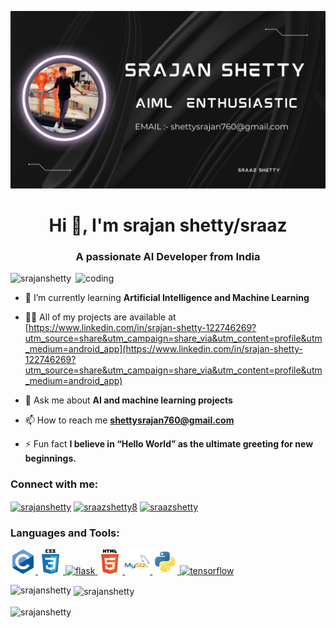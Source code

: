![logo](https://github.com/SRAJANSHETTY8/SRAAZ-SHETTY/blob/706a3f47be37dea630706bda10be55fde632a9a4/githubbanner.png.jpg)
<h1 align="center">Hi 👋, I'm srajan shetty/sraaz</h1>
<h3 align="center">A passionate AI Developer from India</h3>
<img align="right"alt="coding"width="400" src="https://user-images.githubusercontent.com/55389276/140866485-8fb1c876-9a8f-4d6a-98dc-08c4981eaf70.gif">

<p align="left"> <img src="https://komarev.com/ghpvc/?username=srajanshetty&label=Profile%20views&color=0e75b6&style=flat" alt="srajanshetty" /> </p>

- 🌱 I’m currently learning **Artificial Intelligence and Machine Learning**

- 👨‍💻 All of my projects are available at [https://www.linkedin.com/in/srajan-shetty-122746269?utm_source=share&utm_campaign=share_via&utm_content=profile&utm_medium=android_app](https://www.linkedin.com/in/srajan-shetty-122746269?utm_source=share&utm_campaign=share_via&utm_content=profile&utm_medium=android_app)

- 💬 Ask me about **AI and machine learning projects**

- 📫 How to reach me **shettysrajan760@gmail.com**

- ⚡ Fun fact **I believe in “Hello World” as the ultimate greeting for new beginnings.**

<h3 align="left">Connect with me:</h3>
<p align="left">
<a href="https://linkedin.com/in/srajanshetty" target="blank"><img align="center" src="https://raw.githubusercontent.com/rahuldkjain/github-profile-readme-generator/master/src/images/icons/Social/linked-in-alt.svg" alt="srajanshetty" height="30" width="40" /></a>
<a href="https://kaggle.com/sraazshetty8" target="blank"><img align="center" src="https://raw.githubusercontent.com/rahuldkjain/github-profile-readme-generator/master/src/images/icons/Social/kaggle.svg" alt="sraazshetty8" height="30" width="40" /></a>
<a href="https://instagram.com/sraazshetty" target="blank"><img align="center" src="https://raw.githubusercontent.com/rahuldkjain/github-profile-readme-generator/master/src/images/icons/Social/instagram.svg" alt="sraazshetty" height="30" width="40" /></a>
</p>

<h3 align="left">Languages and Tools:</h3>
<p align="left"> <a href="https://www.cprogramming.com/" target="_blank" rel="noreferrer"> <img src="https://raw.githubusercontent.com/devicons/devicon/master/icons/c/c-original.svg" alt="c" width="40" height="40"/> </a> <a href="https://www.w3schools.com/css/" target="_blank" rel="noreferrer"> <img src="https://raw.githubusercontent.com/devicons/devicon/master/icons/css3/css3-original-wordmark.svg" alt="css3" width="40" height="40"/> </a> <a href="https://flask.palletsprojects.com/" target="_blank" rel="noreferrer"> <img src="https://www.vectorlogo.zone/logos/pocoo_flask/pocoo_flask-icon.svg" alt="flask" width="40" height="40"/> </a> <a href="https://www.w3.org/html/" target="_blank" rel="noreferrer"> <img src="https://raw.githubusercontent.com/devicons/devicon/master/icons/html5/html5-original-wordmark.svg" alt="html5" width="40" height="40"/> </a> <a href="https://www.mysql.com/" target="_blank" rel="noreferrer"> <img src="https://raw.githubusercontent.com/devicons/devicon/master/icons/mysql/mysql-original-wordmark.svg" alt="mysql" width="40" height="40"/> </a> <a href="https://www.python.org" target="_blank" rel="noreferrer"> <img src="https://raw.githubusercontent.com/devicons/devicon/master/icons/python/python-original.svg" alt="python" width="40" height="40"/> </a> <a href="https://www.tensorflow.org" target="_blank" rel="noreferrer"> <img src="https://www.vectorlogo.zone/logos/tensorflow/tensorflow-icon.svg" alt="tensorflow" width="40" height="40"/> </a> </p>

<p><img align="left" src="https://github-readme-stats.vercel.app/api/top-langs?username=srajanshetty&show_icons=true&locale=en&layout=compact" alt="srajanshetty" /></p>

<p>&nbsp;<img align="center" src="https://github-readme-stats.vercel.app/api?username=srajanshetty&show_icons=true&locale=en" alt="srajanshetty" /></p>

<p><img align="center" src="https://github-readme-streak-stats.herokuapp.com/?user=srajanshetty&" alt="srajanshetty" /></p>
